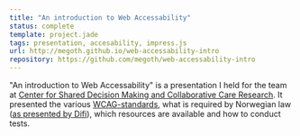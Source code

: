 ```yaml
---
title: "An introduction to Web Accessability"
status: complete
template: project.jade
tags: presentation, accesability, impress.js
url: http://megoth.github.io/web-accessability-intro
repository: https://github.com/megoth/web-accessability-intro
---
```


"An introduction to Web Accessability" is a presentation I held for the team at [Center for Shared Decision Making and Collaborative Care Research](http://communicaretools.org/about/organisasjon/). It presented the various [WCAG-standards](http://www.w3.org/WAI/intro/wcag), what is required by Norwegian law ([as presented by Difi](http://uu.difi.no/)), which resources are available and how to conduct tests.